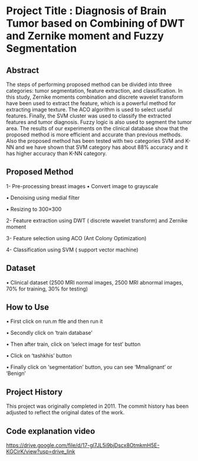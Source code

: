 # Project Title : Diagnosis of Brain Tumor based on Combining of DWT and Zernike moment and Fuzzy Segmentation 

## Abstract
The steps of performing proposed method can be divided into three categories: tumor segmentation, feature extraction, and classification. In this study, Zernike moments combination and discrete wavelet transform have been used to extract the feature, which is a powerful method for extracting image texture. The ACO algorithm is used to select useful features. Finally, the SVM cluster was used to classify the extracted features and tumor diagnosis. Fuzzy logic is also used to segment the tumor area. The results of our experiments on the clinical database show that the proposed method is more efficient and accurate than previous methods. Also the proposed method has been tested with two categories SVM and K-NN and we have shown that SVM category has about 88% accuracy and it has higher accuracy than K-NN category.

## Proposed Method
1- Pre-processing breast images
•	Convert image to grayscale

•	Denoising using medial filter

•	Resizing to 300×300




2- Feature extraction using DWT ( discrete wavelet transform) and Zernike moment

3- Feature selection using ACO (Ant Colony Optimization)

4- Classification using SVM ( support vector machine)




## Dataset

•	Clinical dataset  (2500 MRI normal images, 2500 MRI abnormal images, 70% for training, 30% for testing)


## How to Use

•	First click on run.m ftle and then run it

•	Secondly click on ‘train database’

•	Then after train, click on ‘select image for test’ button

•	Click on ‘tashkhis’ button

•	Finally click on ‘segmentation’ button, you can see ‘Mmalignant’ or ‘Benign’ 





## Project History
This project was originally completed in 2011. The commit history has been adjusted to reflect the original dates of the work.

## Code explanation video
https://drive.google.com/file/d/17-gl7JL5i9bjDscx8OtmkmH5E-KGCirK/view?usp=drive_link

